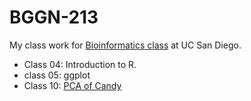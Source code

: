 # BGGN-213

My class work for [Bioinformatics class](https://bioboot.github.io/bggn213_F22/) at UC San Diego. 

- Class 04: Introduction to R.
- class 05: ggplot
- Class 10: [PCA of Candy]()
